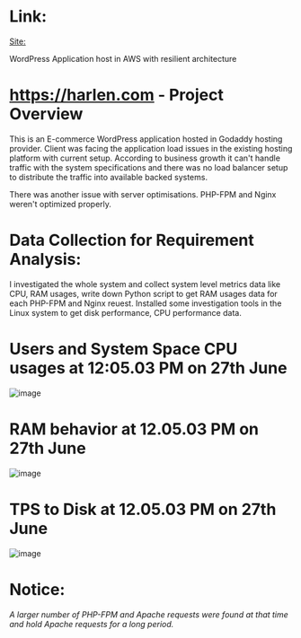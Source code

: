 # Link:

[Site:](https://herlan.com)

WordPress Application host in AWS with resilient architecture

# https://harlen.com - Project Overview
This is an E-commerce WordPress application hosted in Godaddy hosting provider. Client was facing the application load issues in the existing hosting platform with current setup. According to business growth it can't handle traffic with the system specifications and there was no load balancer setup to distribute the traffic into available backed systems.

There was another issue with server optimisations. PHP-FPM and Nginx weren't optimized properly. 

# Data Collection for Requirement Analysis:
I investigated the whole system and collect system level metrics data like CPU, RAM usages, write down Python script to get RAM usages data for each PHP-FPM and Nginx reuest. Installed some investigation tools in the Linux system to get disk performance, CPU performance data. 

# Users and System Space CPU usages at 12:05.03 PM on 27th June
![image](https://github.com/user-attachments/assets/e6885707-dabb-4baa-807f-63deb78871cd)

# RAM behavior at 12.05.03 PM on 27th June
![image](https://github.com/user-attachments/assets/96b3e193-13ce-4bac-87a0-03f0a0ff5806)
# TPS to Disk at 12.05.03 PM on 27th June
![image](https://github.com/user-attachments/assets/dd4fea9b-93aa-41e7-bd2e-580443304c00)
# Notice: 
_A larger number of PHP-FPM and Apache requests were found at that time and hold Apache requests for a long period._
